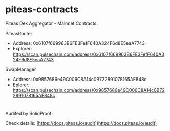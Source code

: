 # piteas-contracts
Piteas Dex Aggregator - Mainnet Contracts


PiteasRouter

- Address: 0x6107f669963B6FE3FefF640A324F6d8E5eaA7743
- Explorer: https://scan.pulsechain.com/address/0x6107f669963B6FE3FefF640A324F6d8E5eaA7743

SwapManager

- Address: 0x9857686e49C006C8A14c0B722891078165AF848c
- Eplorer: https://scan.pulsechain.com/address/0x9857686e49C006C8A14c0B722891078165AF848c

#

Audited by SolidProof:

Check details: [https://docs.piteas.io/audit](https://docs.piteas.io/audit)
